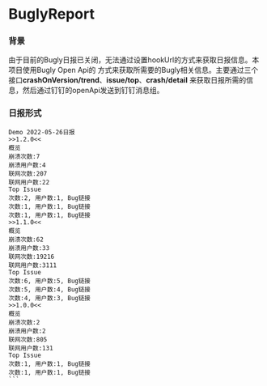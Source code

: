 # BuglyReport


### 背景

由于目前的Bugly日报已关闭，无法通过设置hookUrl的方式来获取日报信息。本项目使用Bugly Open Api的
方式来获取所需要的Bugly相关信息。主要通过三个接口**crashOnVersion/trend**、**issue/top**、**crash/detail**
来获取日报所需的信息，然后通过钉钉的openApi发送到钉钉消息组。


### 日报形式

````
Demo 2022-05-26日报
>>1.2.0<<
概览
崩溃次数:7
崩溃用户数:4
联网次数:207
联网用户数:22
Top Issue
次数:2, 用户数:1, Bug链接
次数:1, 用户数:1, Bug链接
次数:1, 用户数:1, Bug链接
>>1.1.0<<
概览
崩溃次数:62
崩溃用户数:33
联网次数:19216
联网用户数:3111
Top Issue
次数:6, 用户数:5, Bug链接
次数:5, 用户数:4, Bug链接
次数:4, 用户数:3, Bug链接
>>1.0.0<<
概览
崩溃次数:2
崩溃用户数:2
联网次数:805
联网用户数:131
Top Issue
次数:1, 用户数:1, Bug链接
次数:1, 用户数:1, Bug链接
```






